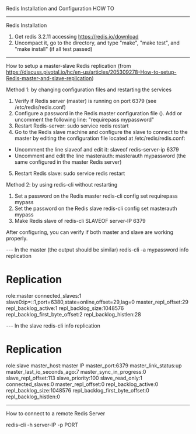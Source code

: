 Redis Installation and Configuration HOW TO

-------------------------- 
Redis Installation

1) Get redis 3.2.11 accessing https://redis.io/download
2) Uncompact it, go to the directory, and type "make", "make test", and "make install" (if all test passed)

---------------------------
How to setup a master-slave Redis replication (from https://discuss.pivotal.io/hc/en-us/articles/205309278-How-to-setup-Redis-master-and-slave-replication)

Method 1: by changing configuration files and restarting the services

1) Verify if Redis server (master) is running on port 6379 (see /etc/redis/redis.conf)
2) Configure a password in the Redis master configuration file (). Add or uncomment the following line: "requirepass mypassword"
3) Restart Redis-server: sudo service redis restart
4) Go to the Redis slave machine and configure the slave to connect to the master by editing the configuration file located at /etc/redis/redis.conf:
- Uncomment the line slaveof and edit it: slaveof redis-server-ip 6379
- Uncomment and edit the line masterauth: masterauth mypassword (the same configured in the master Redis server)
5) Restart Redis slave: sudo service redis restart

Method 2: by using redis-cli without restarting

1) Set a password on the Redis master
redis-cli config set requirepass mypass
2) Set the password on the Redis slave
redis-cli config set masterauth mypass
3) Make Redis slave of
redis-cli SLAVEOF server-IP 6379

After configuring, you can verify if both master and slave are working properly.

--- In the master (the output should be similar)
redis-cli -a mypassword info replication
# Replication
role:master
connected_slaves:1
slave0:ip=::1,port=6380,state=online,offset=29,lag=0
master_repl_offset:29
repl_backlog_active:1
repl_backlog_size:1048576
repl_backlog_first_byte_offset:2
repl_backlog_histlen:28

--- In the slave
redis-cli info replication
# Replication
role:slave
master_host:master IP
master_port:6379
master_link_status:up
master_last_io_seconds_ago:7
master_sync_in_progress:0
slave_repl_offset:113
slave_priority:100
slave_read_only:1
connected_slaves:0
master_repl_offset:0
repl_backlog_active:0
repl_backlog_size:1048576
repl_backlog_first_byte_offset:0
repl_backlog_histlen:0

---------------------------------------------
How to connect to a remote Redis Server

redis-cli -h server-IP -p PORT

